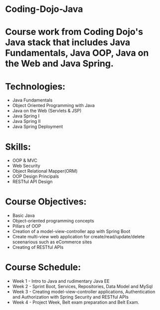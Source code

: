 # Coding-Dojo-Java
# Course work from Coding Dojo's Java stack that includes Java Fundamentals, Java OOP, Java on the Web and Java Spring.
# Technologies:
* Java Fundamentals
* Object Oriented Programming with Java
* Java on the Web (Servlets & JSP)
* Java Spring I
* Java Spring II
* Java Spring Deployment
# Skills:
* OOP & MVC
* Web Security
* Object Relational Mapper(ORM)
* OOP Design Principals
* RESTful API Design
# Course Objectives:
* Basic Java
* Object-oriented programming concepts
* Pillars of OOP
* Creation of a model-view-controller app with Spring Boot
* Create multi-view web application for create/read/update/delete sceenarious such as eCommerce sites
* Creating of RESTful APIs
# Course Schedule:
* Week 1 - Intro to Java and rudimentary Java EE
* Week 2 - Sprint Boot, Services, Repositories, Data Model and MySql
* Week 3 - Creating model-view-controller applications, Authentication and Authorization with Spring Security and RESTful APIs
* Week 4 - Project Week, Belt exam preparation and Belt Exam.
